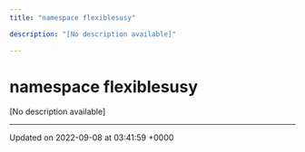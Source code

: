 ```yaml
---
title: "namespace flexiblesusy"

description: "[No description available]"

---
```


# namespace flexiblesusy

[No description available]






-------------------------------

Updated on 2022-09-08 at 03:41:59 +0000